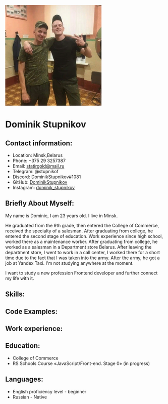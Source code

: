 ![](image.png)





# **Dominik Stupnikov**

## **Contact information:** 

* Location: Minsk,Belarus
* Phone: +375 29 3257387
* Email: statirgold@mail.ru
* Telegram: @stupnikof
* Discord: DominikStupnikov#1081
* GitHub: [DominikStupnikov](https://github.com/DominikStupnikov)
* Instagram: [dominik_stupnikov](https://www.instagram.com/dominik_stupnikov/)

## **Briefly About Myself:**
My name is Dominic, I am 23 years old. I live in Minsk.

He graduated from the 9th grade, then entered the College of Commerce, received the specialty of a salesman. After graduating from college, he entered the second stage of education. Work experience since high school, worked there as a maintenance worker. After graduating from college, he worked as a salesman in a Department store Belarus. After leaving the department store, I went to work in a call center, I worked there for a short time due to the fact that I was taken into the army. After the army, he got a job at Yandex Taxi. I'm not studying anywhere at the moment.

I want to study a new profession Frontend developer and further connect my life with it.
## Skills:

## Code Examples:

## Work experience:

## Education:
* College of Commerce
* RS Schools Course «JavaScript/Front-end. Stage 0» (in progress)

## Languages:
* English proficiency level - beginner 
* Russian - Native